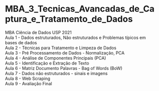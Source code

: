 # MBA_3_Tecnicas_Avancadas_de_Captura_e_Tratamento_de_Dados
MBA Ciência de Dados USP 2021 <br>
Aula 1 - Dados estruturados, Não estruturados e Problemas típicos em bases de dados <br>
Aula 2 - Técnicas para Tratamento e Limpeza de Dados <br>
Aula 3 - Pré Processamento de Dados - Normalização, PCA <br>
Aula 4 - Análise de Componentes Principais (PCA) <br>
Aula 5 - Identificação e Extração de Texto <br>
Aula 6 - Matriz Documento Palavras - Bag of Words (BoW) <br>
Aula 7 - Dados não estruturados - sinais e imagens <br>
Aula 8 - Web Scraping <br>
Aula 9 - Avaliação Final <br>
